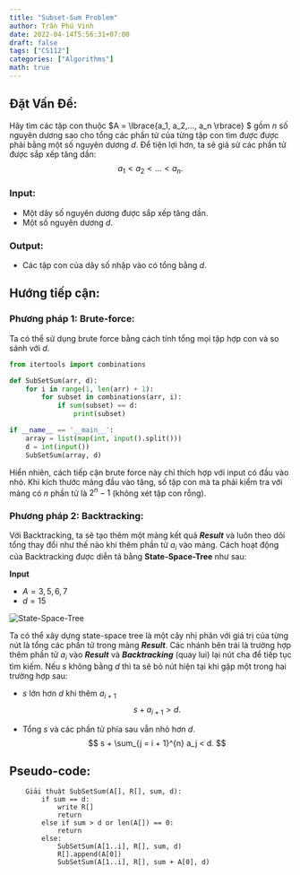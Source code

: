 ```yaml
---
title: "Subset-Sum Problem"
author: Trần Phú Vinh
date: 2022-04-14T5:56:31+07:00
draft: false
tags: ["CS112"]
categories: ["Algorithms"]
math: true
---
```

## Đặt Vấn Đề:

Hãy tìm các tập con thuộc $A = \lbrace{a_1, a_2,..., a_n \rbrace} $ gồm $n$ số nguyên dương sao cho tổng các phần tử của từng tập con tìm được được phải bằng một số nguyên dương $d$. Để tiện lợi hơn, ta sẽ giả sử các phần tử được sắp xếp tăng dần:
            $$ a_1 < a_2 <...< a_n. $$

### Input:
- Một dãy số nguyên dương được sắp xếp tăng dần.
- Một số nguyên dương $d$.

### Output:
- Các tập con của dãy số nhập vào có tổng bằng $d$.

## Hướng tiếp cận:

### Phương pháp 1: Brute-force:
Ta có thể sử dụng brute force bằng cách tính tổng mọi tập hợp con và so sánh với $d$.

```python
from itertools import combinations

def SubSetSum(arr, d):
    for i in range(1, len(arr) + 1):
        for subset in combinations(arr, i):
            if sum(subset) == d:
                print(subset)

if __name__ == '__main__':
    array = list(map(int, input().split()))
    d = int(input())
    SubSetSum(array, d)
```
Hiển nhiên, cách tiếp cận brute force này chỉ thích hợp với input có đầu vào nhỏ. Khi kích thước mảng đầu vào tăng, số tập con mà ta phải kiểm tra với mảng có $n$ phần tử là $2^n - 1$ (không xét tập con rỗng).

### Phương pháp 2: Backtracking:

Với Backtracking, ta sẽ tạo thêm một mảng kết quả ***Result*** và luôn theo dõi tổng thay đổi như thế nào khi thêm phần tử $a_i$ vào mảng. Cách hoạt động của Backtracking được diễn tả bằng **State-Space-Tree** như sau:

**Input**
- $A = 3,5,6,7$
- $d = 15$

![State-Space-Tree](/images/CompletedSearch-Backtracking/SubSetSum/state-space-tree.png)

Ta có thể xây dựng state-space tree là một cây nhị phân với giá trị của từng nút là tổng các phần tử trong mảng ***Result***. Các nhánh bên trái là trường hợp thêm phần tử $a_i$ vào ***Result*** và ***Backtracking*** (quay lui) lại nút cha để tiếp tục tìm kiếm. Nếu $s$ không bằng $d$ thì ta sẽ bỏ nút hiện tại khi gặp một trong hai trường hợp sau:

- $s$ lớn hơn $d$ khi thêm $a_{i+1}$
            $$ s + a_{i+1} > d. $$

- Tổng $s$ và các phần tử phía sau vẫn nhỏ hơn $d$.
            $$ s +    \sum_{j = i + 1}^{n} a_j < d.  $$

## Pseudo-code:

```
    Giải thuật SubSetSum(A[], R[], sum, d):
        if sum == d:
            write R[]
            return
        else if sum > d or len(A[]) == 0:
            return
        else:
            SubSetSum(A[1..i], R[], sum, d)
            R[].append(A[0])
            SubSetSum(A[1..i], R[], sum + A[0], d)
```